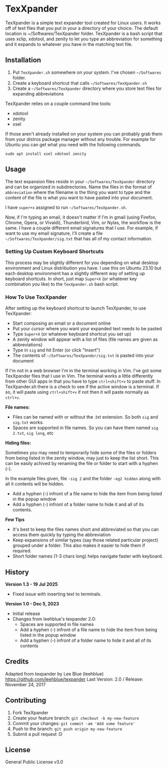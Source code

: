 # TexXpander

TexXpander is a simple text expander tool created for Linux users. It works off of text files that you put in your a directory of your choice. The default location is ~/Softwares/TexXpander folder. TexXpander is a bash script that uses xclip, xdotool, and zenity to let you type an abbreviation for something and it expands to whatever you have in the matching text file.

## Installation

1. Put `TexXpander.sh` somewhere on your system. I've chosen `~/Softwares` folder.
1. Create a keyboard shortcut that calls `~/Softwares/TexXpander.sh`
1. Create a `~/Softwares/TexXpander` directory where you store text files for expanding abbreviations

TexXpander relies on a couple command line tools:

- xdotool
- zenity
- xsel

If those aren't already installed on your system you can probably grab them from your distros package manager without any trouble. For example for Ubuntu you can get what you need with the following commands.

```
sudo apt install xsel xdotool zenity
```

## Usage

The text expansion files reside in your `~/Softwares/TexXpander` directory and can be organized in subdirectories. Name the files in the format of `abbreviation` where the filename is the thing you want to type and the content of the file is what you want to have pasted into your document.

I have `super+x` assigned to run `~/Softwares/TexXpander.sh`. 

Now, if I'm typing an email, it doesn't matter if I'm in gmail (using Firefox, Chrome, Opera, or Vivaldi), Thunderbird, Vim, or Nylas, the workflow is the same. I have a couple different email signatures that I use. For example, if want to use my email signature, I'll create a file `~/Softwares/TexXpander/sig.txt` that has all of my contact information.

### Setting Up Custom Keyboard Shortcuts

This process may be slightly different for you depending on what desktop environment and Linux distribution you have. I use this on Ubuntu 23.10 but each desktop environment has a slightly different way of setting up keyboard shortcuts. In short, just map `Super+X` (or whatever key combination you like) to the `TexXpander.sh` bash script. 

### How To Use TexXpander

After setting up the keyboard shortcut to launch TexXpander, to use TexXpander:

- Start composing an email or a document online
- Put your cursor where you want your expanded text needs to be pasted
- Type `Super+X` (or whatever keyboard shortcut you set up)
- A zenity window will appear with a list of files (file names are given as abbreviations)
- Type in `sig` and hit Enter (or click "Insert")
- The contents of `~/Softwares/TexXpander/sig.txt` is pasted into your document

If I'm not in a web browser I'm in the terminal working in Vim. I've got some TexXpander files that I use in Vim. The terminal works a little differently from other GUI apps in that you have to type `ctrl+shift+v` to paste stuff. In TexXpander.sh there is a check to see if the active window is a terminal. If so, it will paste using `ctrl+shift+v` if not then it will paste normally as `ctrl+v`.

**File names:**
 - Files can be named with or without the .txt extension. So both `sig` and `sig.txt` works.
 - Spaces are supported in file names. So you can have them named `sig 2.txt`, `sig long`, etc

**Hiding files:**

Sometimes you may need to temporarily hide some of the files or folders from being listed in the zenity window, may just to keep the list short.
This can be easily achived by renaming the file or folder to start with a hyphen (-).

In the example files given, file `-sig 2` and the folder `-eg2 hidden` along with all it contents will be hidden.
 - Add a hyphen (-) infront of a file name to hide the item from being listed in the popup window
 - Add a hyphen (-) infront of a folder name to hide it and all of its contents.

**Few Tips**
 - It's best to keep the files names short and abbreviated so that you can access them quickly by typing the abbreviation
 - Keep expansions of similar types (say those related particular project) grouped under a folder. This also makes it easier to hide them if required.
 - Short folder names (1-3 chars long) helps navigate faster with keyboard.

## History

**Version 1.3 - 19 Jul 2025**

- Fixed issue with inserting text to terminals.

**Version 1.0 - Dec 5, 2023**

- Initial release
- Changes from leehblue's texpander 2.0:
  - Spaces are supported in file names
  - Add a hyphen (-) infront of a file name to hide the item from being listed in the popup window
  - Add a hyphen (-) infront of a folder name to hide it and all of its contents

## Credits

Adapted from texpander by Lee Blue (leehblue)
https://github.com/leehblue/texpander
Last Version: 2.0 / Release: November 24, 2017

## Contributing

1. Fork TexXpander
2. Create your feature branch: `git checkout -b my-new-feature`
3. Commit your changes: `git commit -am 'Add some feature'`
4. Push to the branch: `git push origin my-new-feature`
5. Submit a pull request :D
   
## License

General Public License v3.0
 
